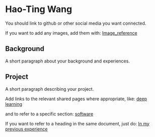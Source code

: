 # Hao-Ting Wang

You should link to github or other social media you want connected.

If you want to add any images, add them with:
[Image_reference](./images/image.jpg)

## Background

A short paragraph about your background and experiences.

## Project

A short paragraph describing your project.

Add links to the relevant shared pages where appropriate, like:
[deep learning](./deep-learning.md)

and to refer to a specific section:
[software](./deep-learning.md/#software-and-tools)

If you want to refer to a heading in the same document, just do:
[In my previous experience](#background)

